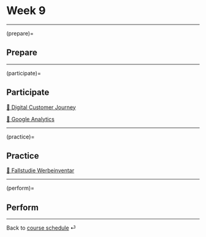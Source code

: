 # Week 9


---

(prepare)=
## Prepare



---



(participate)=
## Participate


[📑 Digital Customer Journey](https://docs.google.com/presentation/d/1PjsH6zrGXJQmVUeUXqtx97YXXrxmwhj13n442SDNyIE/export/pdf)



[📑 Google Analytics](https://docs.google.com/presentation/d/1rWW6ZyH8-Cex4g04wKnXMtjhBZVnPmUdoEZn7rXwer0/export/pdf)


---


(practice)=
## Practice

[📑 Fallstudie Werbeinventar](https://docs.google.com/spreadsheets/d/1Ft9CfS7HKJPSiRVqXoIVMcOEg1EfGkPFHKBFNzpmo40/edit?usp=sharing)




---

(perform)=
## Perform


---

Back to [course schedule](../docs/course-schedule.md) ⏎

